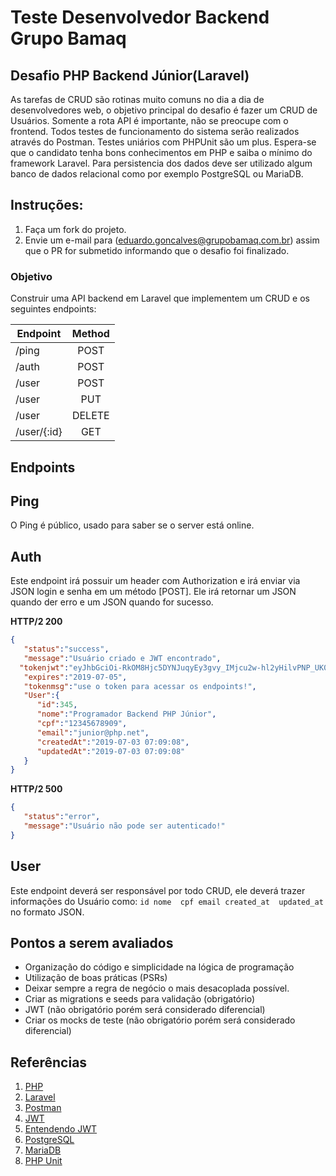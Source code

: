 # Teste Desenvolvedor Backend Grupo Bamaq

## Desafio PHP Backend Júnior(Laravel)
As tarefas de CRUD são rotinas muito comuns no dia a dia de desenvolvedores web, o objetivo principal do desafio é fazer um CRUD de Usuários. Somente a rota API é importante, não se preocupe com o frontend. 
Todos testes de funcionamento do sistema serão realizados através do Postman.
Testes uniários com PHPUnit são um plus.
Espera-se que o candidato tenha bons conhecimentos em PHP e saiba o mínimo do framework Laravel. 
Para persistencia dos dados deve ser utilizado algum banco de dados relacional como por exemplo PostgreSQL ou MariaDB.


## Instruções:
1. Faça um fork do projeto.
1. Envie um e-mail para (eduardo.goncalves@grupobamaq.com.br) assim que o PR for submetido informando que o desafio foi finalizado.

### Objetivo
Construir uma API backend em Laravel que implementem um CRUD e os seguintes endpoints:


| Endpoint              | Method |
|-----------------------|:------:|
| /ping                 |  POST  |
| /auth                 |  POST  |
| /user                 |  POST  |
| /user                 |  PUT   |
| /user                 | DELETE |
| /user/{:id}           |  GET   |


## Endpoints

## Ping
O Ping é público, usado para saber se o server está online.

## Auth

Este endpoint irá possuir um header com Authorization e irá enviar via JSON login e senha em um método [POST].
Ele irá retornar um JSON quando der erro e um JSON quando for sucesso.

**HTTP/2 200**
```json
{  
   "status":"success",
   "message":"Usuário criado e JWT encontrado",
  "tokenjwt":"eyJhbGciOi-RkOM8Hjc5DYNJuqyEy3gvy_IMjcu2w-hl2yHilvPNP_UK0ocUxaKdsD5oS5fV-TYlfH_k",
   "expires":"2019-07-05",
   "tokenmsg":"use o token para acessar os endpoints!",
   "User":{ 
      "id":345,
      "nome":"Programador Backend PHP Júnior",
      "cpf":"12345678909",
      "email":"junior@php.net",
      "createdAt":"2019-07-03 07:09:08",
      "updatedAt":"2019-07-03 07:09:08"
   }
}
```

**HTTP/2 500**
```json
{  
   "status":"error",
   "message":"Usuário não pode ser autenticado!"
}
```

## User

Este endpoint deverá ser responsável por todo CRUD, ele deverá trazer informações do Usuário como:
``
  id
  nome 
  cpf
  email
  created_at 
  updated_at 
``
no formato JSON.


## Pontos a serem avaliados
 - Organização do código e simplicidade na lógica de programação
 - Utilização de boas práticas (PSRs)
 - Deixar sempre a regra de negócio o mais desacoplada possível.
 - Criar as migrations e seeds para validação (obrigatório)
 - JWT (não obrigatório porém será considerado diferencial)
 - Criar os mocks de teste (não obrigatório porém será considerado diferencial)
 
 
## Referências
1. [PHP](https://www.php.net/)
1. [Laravel](https://laravel.com)
1. [Postman](https://www.getpostman.com/)
1. [JWT](https://jwt.io/)
1. [Entendendo JWT](https://medium.com/tableless/entendendo-tokens-jwt-json-web-token-413c6d1397f6)
1. [PostgreSQL](https://www.postgresql.org/)
1. [MariaDB](https://mariadb.com/kb/pt-br/sobre-o-mariadb/)
1. [PHP Unit](https://phpunit.de/)
